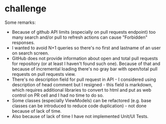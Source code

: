 # challenge

Some remarks:

* Because of github API limits (especially on pull requests endpoint) too many search and/or pull to refresh actions can cause "Forbidden" responses. 
* I wanted to avoid N+1 queries so there's no first and lastname of an user on search screen.
* GitHub does not provide information about open and total pull requests for repository (or at least I haven't found such one).
Because of that and because of incremental loading there's no gray bar with open/total pull requests on pull requests view.
* There's no description field for pull request in API - I considered using description of head comment but I resigned - this field is markdown, which requires additional libraries to convert to html and put as web control on PR cell and I had no time to do so. 
* Some classes (especially ViewModels) can be refactored (e.g. base classes can be introduced to reduce code duplication) - not done because of lack of time.
* Also because of lack of time I have not implemented Unit/UI Tests.
